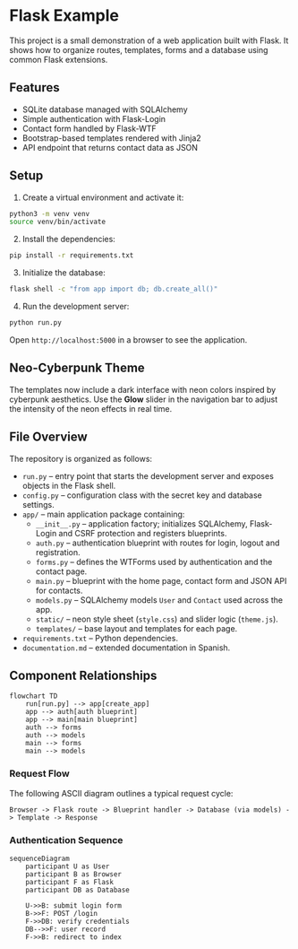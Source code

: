 # Flask Example

This project is a small demonstration of a web application built with Flask. It
shows how to organize routes, templates, forms and a database using common
Flask extensions.

## Features

- SQLite database managed with SQLAlchemy
- Simple authentication with Flask-Login
- Contact form handled by Flask-WTF
- Bootstrap-based templates rendered with Jinja2
- API endpoint that returns contact data as JSON

## Setup

1. Create a virtual environment and activate it:

```bash
python3 -m venv venv
source venv/bin/activate
```

2. Install the dependencies:

```bash
pip install -r requirements.txt
```

3. Initialize the database:

```bash
flask shell -c "from app import db; db.create_all()"
```

4. Run the development server:

```bash
python run.py
```

Open `http://localhost:5000` in a browser to see the application.

## Neo-Cyberpunk Theme

The templates now include a dark interface with neon colors inspired by cyberpunk aesthetics. Use the **Glow** slider in the navigation bar to adjust the intensity of the neon effects in real time.

## File Overview

The repository is organized as follows:

- `run.py` – entry point that starts the development server and exposes objects in the Flask shell.
- `config.py` – configuration class with the secret key and database settings.
- `app/` – main application package containing:
  - `__init__.py` – application factory; initializes SQLAlchemy, Flask-Login and CSRF protection and registers blueprints.
  - `auth.py` – authentication blueprint with routes for login, logout and registration.
  - `forms.py` – defines the WTForms used by authentication and the contact page.
  - `main.py` – blueprint with the home page, contact form and JSON API for contacts.
  - `models.py` – SQLAlchemy models `User` and `Contact` used across the app.
  - `static/` – neon style sheet (`style.css`) and slider logic (`theme.js`).
  - `templates/` – base layout and templates for each page.
- `requirements.txt` – Python dependencies.
- `documentation.md` – extended documentation in Spanish.

## Component Relationships

```mermaid
flowchart TD
    run[run.py] --> app[create_app]
    app --> auth[auth blueprint]
    app --> main[main blueprint]
    auth --> forms
    auth --> models
    main --> forms
    main --> models
```

### Request Flow

The following ASCII diagram outlines a typical request cycle:

```
Browser -> Flask route -> Blueprint handler -> Database (via models) -> Template -> Response
```


### Authentication Sequence

```mermaid
sequenceDiagram
    participant U as User
    participant B as Browser
    participant F as Flask
    participant DB as Database

    U->>B: submit login form
    B->>F: POST /login
    F->>DB: verify credentials
    DB-->>F: user record
    F->>B: redirect to index
```


